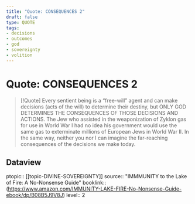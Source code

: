 ```yaml
---
title: "Quote: CONSEQUENCES 2"
draft: false
type: QUOTE
tags:
- decisions
- outcomes
- god
- sovereignty
- volition
---
```


# Quote: CONSEQUENCES 2
> [!Quote]
> Every sentient being is a “free-will” agent and can make decisions (acts of the will) to determine their destiny, but ONLY GOD DETERMINES THE CONSEQUENCES OF THOSE DECISIONS AND ACTIONS. The Jew who assisted in the weaponization of Zyklon gas for use in World War I had no idea his government would use the same gas to exterminate millions of European Jews in World War II. In the same way, neither you nor I can imagine the far-reaching consequences of the decisions we make today.

## Dataview
ptopic:: [[topic-DIVINE-SOVEREIGNTY]]
source:: "IMMMUNITY to the Lake of Fire: A No-Nonsense Guide"
booklink:: (https://www.amazon.com/IMMUNITY-LAKE-FIRE-No-Nonsense-Guide-ebook/dp/B08B5J9V8J)
level:: 2